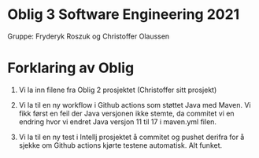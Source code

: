 # Oblig 3 Software Engineering 2021

Gruppe: Fryderyk Roszuk og Christoffer Olaussen

# Forklaring av Oblig

1. Vi la inn filene fra Oblig 2 prosjektet (Christoffer sitt prosjekt)

2. Vi la til en ny workflow i Github actions som støttet Java med Maven. Vi fikk først en feil der Java versjonen ikke stemte, da commitet vi en endring hvor vi endret Java versjon 11 til 17 i maven.yml filen. 

3. Vi la til en ny test i Intellj prosjektet å commitet og pushet derifra for å sjekke om Github actions kjørte testene automatisk. Alt funket.

